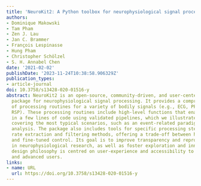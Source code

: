 ```yaml
---
title: 'NeuroKit2: A Python toolbox for neurophysiological signal processing'
authors:
- Dominique Makowski
- Tam Pham
- Zen J. Lau
- Jan C. Brammer
- François Lespinasse
- Hung Pham
- Christopher Schölzel
- S. H. Annabel Chen
date: '2021-02-02'
publishDate: '2023-11-24T10:38:58.906329Z'
publication_types:
- article-journal
doi: 10.3758/s13428-020-01516-y
abstract: NeuroKit2 is an open-source, community-driven, and user-centered Python
  package for neurophysiological signal processing. It provides a comprehensive suite
  of processing routines for a variety of bodily signals (e.g., ECG, PPG, EDA, EMG,
  RSP). These processing routines include high-level functions that enable data processing
  in a few lines of code using validated pipelines, which we illustrate in two examples
  covering the most typical scenarios, such as an event-related paradigm and an interval-related
  analysis. The package also includes tools for specific processing steps such as
  rate extraction and filtering methods, offering a trade-off between high-level convenience
  and fine-tuned control. Its goal is to improve transparency and reproducibility
  in neurophysiological research, as well as foster exploration and innovation. Its
  design philosophy is centred on user-experience and accessibility to both novice
  and advanced users.
links:
- name: URL
  url: https://doi.org/10.3758/s13428-020-01516-y
---
```

